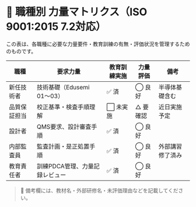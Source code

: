# 💪 職種別 力量マトリクス（ISO 9001:2015 7.2対応）

この表は、各職種に必要な力量要件・教育訓練の有無・評価状況を管理するためのものです。

| 職種          | 要求力量                         | 教育訓練実施 | 力量評価 | 備考             |
|---------------|----------------------------------|--------------|----------|------------------|
| 新任技術者     | 技術基礎（Edusemi 01〜03）         | ✅ 済       | ◯ 良好   | 半導体基礎含む     |
| 品質保証担当   | 校正基準・検査手順理解             | ⬜ 未実施    | △ 要確認 | 近日実施予定       |
| 設計者         | QMS要求、設計審査手順              | ✅ 済       | ◯ 良好   |                  |
| 内部監査員     | 監査計画・是正処置手順             | ✅ 済       | ◯ 良好   | 外部講習修了済み   |
| 教育責任者     | 訓練PDCA管理、力量記録レビュー      | ✅ 済       | ◯ 良好   |                  |

> 📌 備考欄には、教材名・外部研修名・未評価理由などを記載してください。
